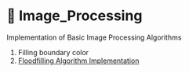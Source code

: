 # :memo: Image_Processing

Implementation of Basic Image Processing Algorithms

1. Filling boundary color
2. [Floodfilling Algorithm Implementation](https://github.com/ksh168/Image_Processing/blob/master/FloodFill.ipynb)
